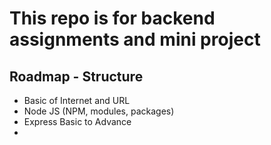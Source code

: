 # This repo is for backend assignments and mini project 

## Roadmap - Structure
- Basic of Internet and URL
- Node JS (NPM, modules, packages)
- Express Basic to Advance 
- 